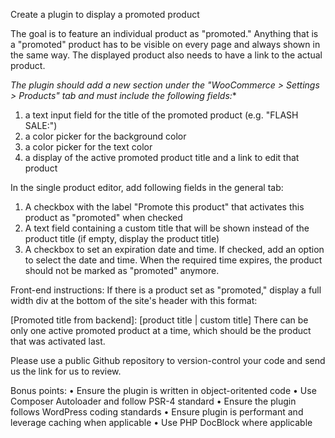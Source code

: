 Create a plugin to display a promoted product

The goal is to feature an individual product as "promoted."
Anything that is a "promoted" product has to be visible on every page and always shown in the same way.
The displayed product also needs to have a link to the actual product.

*The plugin should add a new section under the "WooCommerce > Settings > Products" tab and must include the following fields:**
1) a text input field for the title of the promoted product (e.g. "FLASH SALE:")
2) a color picker for the background color
3) a color picker for the text color
4) a display of the active promoted product title and a link to edit that product

In the single product editor, add following fields in the general tab:
1) A checkbox with the label "Promote this product" that activates this product as "promoted" when checked
2) A text field containing a custom title that will be shown instead of the product title (if empty, display the product title)
3) A checkbox to set an expiration date and time. If checked, add an option to select the date and time. When the required time expires, the product should not be marked as "promoted" anymore.

Front-end instructions:
If there is a product set as "promoted," display a full width div at the bottom of the site's header with this format:

[Promoted title from backend]: [product title \| custom title]
There can be only one active promoted product at a time, which should be the product that was activated last.

Please use a public Github repository to version-control your code and send us the link for us to review.

Bonus points:
• Ensure the plugin is written in object-oritented code
• Use Composer Autoloader and follow PSR-4 standard
• Ensure the plugin follows WordPress coding standards
• Ensure plugin is performant and leverage caching when applicable
• Use PHP DocBlock where applicable
